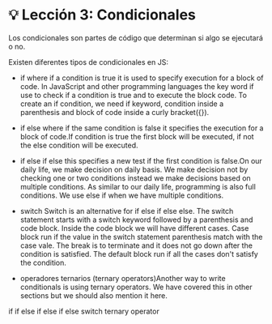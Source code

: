 # 💡 Lección 3: Condicionales 

Los condicionales son partes de código que determinan si algo se ejecutará o no.

<!-- Conditional statements are used to decision based on different conditions. By default , statements in JavaScript script executed sequentially from top to bottom. If the processing logic require so, the sequential flow of execution can be altered in two ways:

Conditional execution: a block of one or more statements will be executed if a certain expression is true

Repetitive execution: a block of one or more statements will be repetitively executed as long as a certain expression is true.

 -->

Existen diferentes tipos de condicionales en JS:

- if  where if a condition is true it is used to specify execution for a block of code.
In JavaScript and other programming languages the key word if use to check if a condition is true and to execute the block code. To create an if condition, we need if keyword, condition inside a parenthesis and block of code inside a curly bracket({}).

- if else where if the same condition is false it specifies the execution for a block of code.If condition is true the first block will be executed, if not the else condition will be executed.

- if else if else this specifies a new test if the first condition is false.On our daily life, we make decision on daily basis. We make decision not by checking one or two conditions instead we make decisions based on multiple conditions. As similar to our daily life, programming is also full conditions. We use else if when we have multiple conditions.

- switch Switch is an alternative for if else if else else. The switch statement starts with a switch keyword followed by a parenthesis and code block. Inside the code block we will have different cases. Case block run if the value in the switch statement parenthesis match with the case vale. The break is to terminate and it does not go down after the condition is satisfied. The default block run if all the cases don't satisfy the condition.

- operadores ternarios (ternary operators)Another way to write conditionals is using ternary operators. We have covered this in other sections but we should also mention it here.





if
if else
if else if else
switch
ternary operator
